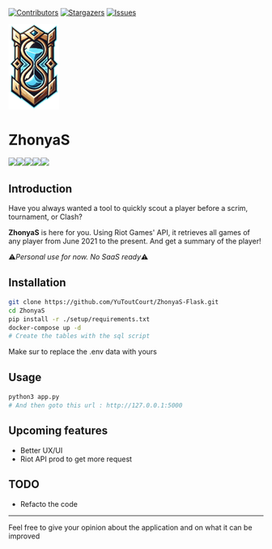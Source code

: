 [![Contributors][contributors-shield]][contributors-url]
[![Stargazers][stars-shield]][stars-url]
[![Issues][issues-shield]][issues-url]

<img src="static/images/logo.png" width=100>

# ZhonyaS

<img src="https://img.shields.io/badge/Python-3-brightgreen.svg?style=plastic"><img src="https://img.shields.io/badge/Flask-aqua.svg?style=plastic"><img src="https://img.shields.io/badge/Docker-blue.svg?style=plastic"><img src="https://img.shields.io/badge/MariaDB-yellow.svg?style=plastic"><img src="https://img.shields.io/badge/Riot Api-red.svg?style=plastic">

## Introduction

Have you always wanted a tool to quickly scout a player before a scrim, tournament, or Clash?

**ZhonyaS** is here for you. Using Riot Games' API, it retrieves all games of any player from June 2021 to the present. And get a summary of the player!

⚠️*Personal use for now. No SaaS ready*⚠️

## Installation 
```bash
git clone https://github.com/YuToutCourt/ZhonyaS-Flask.git
cd ZhonyaS
pip install -r ./setup/requirements.txt
docker-compose up -d
# Create the tables with the sql script 
```

Make sur to replace the .env data with yours

## Usage

```bash
python3 app.py
# And then goto this url : http://127.0.0.1:5000
```

## Upcoming features
- Better UX/UI
- Riot API prod to get more request

## TODO
- Refacto the code 

----

Feel free to give your opinion about the application and on what it can be improved

[contributors-shield]: https://img.shields.io/github/contributors/YuToutCourt/ZhonyaS?style=for-the-badge
[contributors-url]: https://github.com/YuToutCourt/ZhonyaS/graphs/contributors
[stars-shield]: https://img.shields.io/github/stars/YuToutCourt/ZhonyaS.svg?style=for-the-badge
[stars-url]: https://github.com/YuToutCourt/ZhonyaS/stargazers
[issues-shield]: https://img.shields.io/github/issues/YuToutCourt/ZhonyaS.svg?style=for-the-badge
[issues-url]: https://github.com/YuToutCourt/ZhonyaS/issues